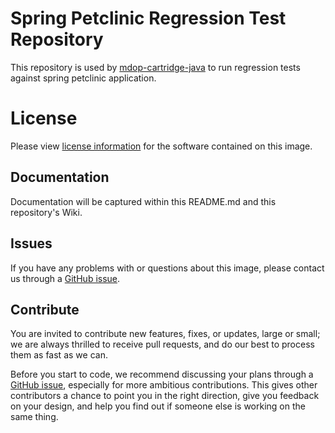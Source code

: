# Spring Petclinic Regression Test Repository

This repository is used by [mdop-cartridge-java](https://github.com/majidpal/mdop-cartridge-java) to run regression tests against spring petclinic application.

# License
Please view [license information](LICENSE.md) for the software contained on this image.

## Documentation
Documentation will be captured within this README.md and this repository's Wiki.

## Issues
If you have any problems with or questions about this image, please contact us through a [GitHub issue](https://github.com/majidpal/spring-petclinic-regression-tests/issues).

## Contribute
You are invited to contribute new features, fixes, or updates, large or small; we are always thrilled to receive pull requests, and do our best to process them as fast as we can.

Before you start to code, we recommend discussing your plans through a [GitHub issue](https://github.com/majidpal/spring-petclinic-regression-tests/issues), especially for more ambitious contributions. This gives other contributors a chance to point you in the right direction, give you feedback on your design, and help you find out if someone else is working on the same thing.
